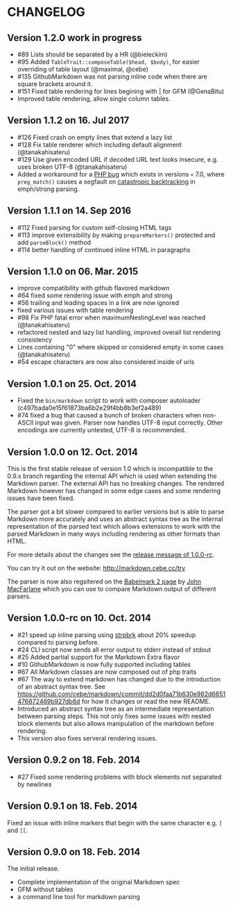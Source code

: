 CHANGELOG
=========

Version 1.2.0 work in progress
------------------------------

- #89 Lists should be separated by a HR (@bieleckim)
- #95 Added `TableTrait::composeTable($head, $body)`, for easier overriding of table layout (@maximal, @cebe)
- #135 GithubMarkdown was not parsing inline code when there are square brackets around it.
- #151 Fixed table rendering for lines begining with | for GFM (@GenaBitu)
- Improved table rendering, allow single column tables.

Version 1.1.2 on 16. Jul 2017
-----------------------------

- #126 Fixed crash on empty lines that extend a lazy list
- #128 Fix table renderer which including default alignment (@tanakahisateru)
- #129  Use given encoded URL if decoded URL text looks insecure, e.g. uses broken UTF-8 (@tanakahisateru)
- Added a workaround for a [PHP bug](https://bugs.php.net/bug.php?id=45735) which exists in versions `<` 7.0, where `preg_match()` causes a segfault
  on [catastropic backtracking][] in emph/strong parsing.
  
[catastropic backtracking]: http://www.regular-expressions.info/catastrophic.html

Version 1.1.1 on 14. Sep 2016
-----------------------------

- #112 Fixed parsing for custom self-closing HTML tags
- #113 improve extensibility by making `prepareMarkers()` protected and add `parseBlock()` method
- #114 better handling of continued inline HTML in paragraphs

Version 1.1.0 on 06. Mar. 2015
------------------------------

- improve compatibility with github flavored markdown
- #64 fixed some rendering issue with emph and strong
- #56 trailing and leading spaces in a link are now ignored
- fixed various issues with table rendering
- #98 Fix PHP fatal error when maximumNestingLevel was reached (@tanakahisateru)
- refactored nested and lazy list handling, improved overall list rendering consistency
- Lines containing "0" where skipped or considered empty in some cases (@tanakahisateru)
- #54 escape characters are now also considered inside of urls

Version 1.0.1 on 25. Oct. 2014
------------------------------

- Fixed the `bin/markdown` script to work with composer autoloader (c497bada0e15f61873ba6b2e29f4bb8b3ef2a489)
- #74 fixed a bug that caused a bunch of broken characters when non-ASCII input was given. Parser now handles UTF-8 input correctly. Other encodings are currently untested, UTF-8 is recommended.

Version 1.0.0 on 12. Oct. 2014
------------------------------

This is the first stable release of version 1.0 which is incompatible to the 0.9.x branch regarding the internal API which is used when extending the Markdown parser. The external API has no breaking changes. The rendered Markdown however has changed in some edge cases and some rendering issues have been fixed.

The parser got a bit slower compared to earlier versions but is able to parse Markdown more accurately and uses an abstract syntax tree as the internal representation of the parsed text which allows extensions to work with the parsed Markdown in many ways including rendering as other formats than HTML.

For more details about the changes see the [release message of 1.0.0-rc](https://github.com/cebe/markdown/releases/tag/1.0.0-rc).

You can try it out on the website: <http://markdown.cebe.cc/try>

The parser is now also regsitered on the [Babelmark 2 page](http://johnmacfarlane.net/babelmark2/?normalize=1&text=Hello+**World**!) by [John MacFarlane](http://johnmacfarlane.net/) which you can use to compare Markdown output of different parsers.

Version 1.0.0-rc on 10. Oct. 2014
---------------------------------

- #21 speed up inline parsing using [strpbrk](http://www.php.net/manual/de/function.strpbrk.php) about 20% speedup compared to parsing before.
- #24 CLI script now sends all error output to stderr instead of stdout
- #25 Added partial support for the Markdown Extra flavor
- #10 GithubMarkdown is now fully supported including tables
- #67 All Markdown classes are now composed out of php traits
- #67 The way to extend markdown has changed due to the introduction of an abstract syntax tree. See https://github.com/cebe/markdown/commit/dd2d0faa71b630e982d6651476872469b927db6d for how it changes or read the new README.
- Introduced an abstract syntax tree as an intermediate representation between parsing steps.
  This not only fixes some issues with nested block elements but also allows manipulation of the markdown
  before rendering.
- This version also fixes serveral rendering issues.

Version 0.9.2 on 18. Feb. 2014 
------------------------------

- #27 Fixed some rendering problems with block elements not separated by newlines

Version 0.9.1 on 18. Feb. 2014
------------------------------

Fixed an issue with inline markers that begin with the same character e.g. `[` and `[[`.

Version 0.9.0 on 18. Feb. 2014
------------------------------

The initial release.

- Complete implementation of the original Markdown spec
- GFM without tables
- a command line tool for markdown parsing
